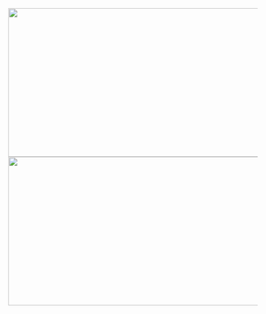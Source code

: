 
<div align="center">
    <img
      src="https://github-readme-stats.vercel.app/api?username=anactualfox&count_private=true&show_icons=true&theme=gruvbox"
      alt=""
      height="300"
      width="600"
      >
    <img
      src="https://github-readme-stats.vercel.app/api/top-langs/?username=anactualfox&layout=compact&langs_count=8&theme=gruvbox"
      alt=""
      height="300"
      width="600"
      >
</div>


